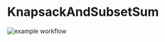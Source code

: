 # KnapsackAndSubsetSum

![example workflow](https://github.com/ridouanai/KnapsackAndSubsetSum/actions/workflows/maven.yml/badge.svg)
